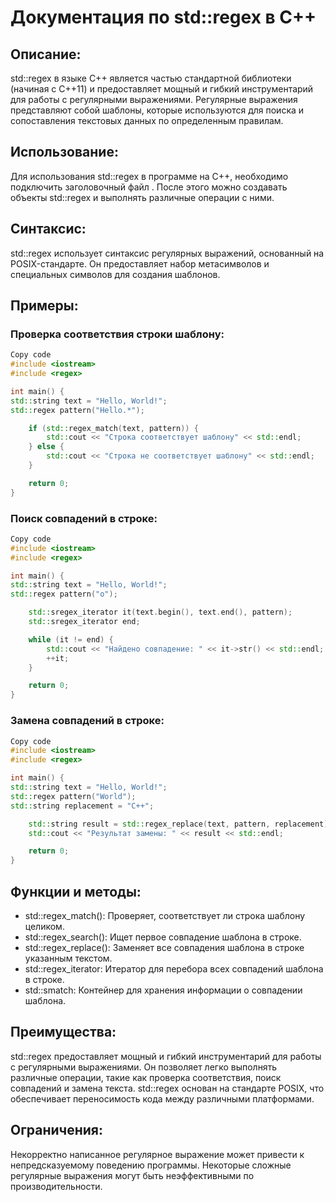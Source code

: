 # Документация по std::regex в C++

## Описание:
std::regex в языке C++ является частью стандартной библиотеки (начиная с C++11) и предоставляет мощный и гибкий инструментарий для работы с регулярными выражениями. Регулярные выражения представляют собой шаблоны, которые используются для поиска и сопоставления текстовых данных по определенным правилам.

## Использование:
Для использования std::regex в программе на C++, необходимо подключить заголовочный файл <regex>. После этого можно создавать объекты std::regex и выполнять различные операции с ними.

## Синтаксис:
std::regex использует синтаксис регулярных выражений, основанный на POSIX-стандарте. Он предоставляет набор метасимволов и специальных символов для создания шаблонов.

## Примеры:

### Проверка соответствия строки шаблону:
```cpp
Copy code
#include <iostream>
#include <regex>

int main() {
std::string text = "Hello, World!";
std::regex pattern("Hello.*");

    if (std::regex_match(text, pattern)) {
        std::cout << "Строка соответствует шаблону" << std::endl;
    } else {
        std::cout << "Строка не соответствует шаблону" << std::endl;
    }

    return 0;
}
```
### Поиск совпадений в строке:
```cpp
Copy code
#include <iostream>
#include <regex>

int main() {
std::string text = "Hello, World!";
std::regex pattern("o");

    std::sregex_iterator it(text.begin(), text.end(), pattern);
    std::sregex_iterator end;

    while (it != end) {
        std::cout << "Найдено совпадение: " << it->str() << std::endl;
        ++it;
    }

    return 0;
}
```
### Замена совпадений в строке:
```cpp
Copy code
#include <iostream>
#include <regex>

int main() {
std::string text = "Hello, World!";
std::regex pattern("World");
std::string replacement = "C++";

    std::string result = std::regex_replace(text, pattern, replacement);
    std::cout << "Результат замены: " << result << std::endl;

    return 0;
}
```
## Функции и методы:

* std::regex_match(): Проверяет, соответствует ли строка шаблону целиком.
* std::regex_search(): Ищет первое совпадение шаблона в строке.
* std::regex_replace(): Заменяет все совпадения шаблона в строке указанным текстом.
* std::regex_iterator: Итератор для перебора всех совпадений шаблона в строке.
* std::smatch: Контейнер для хранения информации о совпадении шаблона.
## Преимущества:

std::regex предоставляет мощный и гибкий инструментарий для работы с регулярными выражениями.
Он позволяет легко выполнять различные операции, такие как проверка соответствия, поиск совпадений и замена текста.
std::regex основан на стандарте POSIX, что обеспечивает переносимость кода между различными платформами.
## Ограничения:

Некорректно написанное регулярное выражение может привести к непредсказуемому поведению программы.
Некоторые сложные регулярные выражения могут быть неэффективными по производительности.